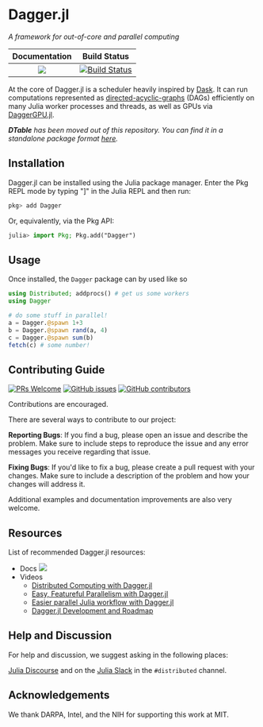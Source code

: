 # Dagger.jl

*A framework for out-of-core and parallel computing*

| **Documentation**                       | **Build Status**                        |
|:---------------------------------------:|:---------------------------------------:|
| [![][docs-master-img]][docs-master-url] | [![Build Status][build-img]][build-url] |

[docs-master-img]: https://img.shields.io/badge/docs-master-blue.svg
[docs-master-url]: https://juliaparallel.github.io/Dagger.jl/dev
[build-img]: https://badge.buildkite.com/d8f020afb67a5920709c2b0a29111cf596f3f052099b5b656f.svg?branch=master
[build-url]: https://buildkite.com/julialang/dagger-dot-jl

At the core of Dagger.jl is a scheduler heavily inspired by [Dask](https://docs.dask.org/en/latest/). It can run computations represented as [directed-acyclic-graphs](https://en.wikipedia.org/wiki/Directed_acyclic_graph) (DAGs) efficiently on many Julia worker processes and threads, as well as GPUs via [DaggerGPU.jl](https://github.com/JuliaGPU/DaggerGPU.jl).

***DTable** has been moved out of this repository. You can find it in a standalone package format [here](https://github.com/JuliaParallel/DTables.jl).*

## Installation

Dagger.jl can be installed using the Julia package manager. Enter the Pkg REPL mode by typing "]" in the Julia REPL and then run:

```julia
pkg> add Dagger
```
Or, equivalently, via the Pkg API:
```julia
julia> import Pkg; Pkg.add("Dagger")
```

## Usage

Once installed, the `Dagger` package can by used like so

```julia
using Distributed; addprocs() # get us some workers
using Dagger

# do some stuff in parallel!
a = Dagger.@spawn 1+3
b = Dagger.@spawn rand(a, 4)
c = Dagger.@spawn sum(b)
fetch(c) # some number!
```
## Contributing Guide
[![PRs Welcome](https://img.shields.io/badge/PRs-welcome-brightgreen.svg?style=flat-square)](http://makeapullrequest.com)
[![GitHub issues](https://img.shields.io/github/issues/JuliaParallel/Dagger.jl)](https://github.com/JuliaParallel/Dagger.jl/issues)
[![GitHub contributors](https://img.shields.io/github/contributors/JuliaParallel/Dagger.jl)](https://github.com/JuliaParallel/Dagger.jl/graphs/contributors)

Contributions are encouraged. 

There are several ways to contribute to our project:

**Reporting Bugs**: If you find a bug, please open an issue and describe the problem. Make sure to include steps to reproduce the issue and any error messages you receive regarding that issue.

**Fixing Bugs**: If you'd like to fix a bug, please create a pull request with your changes. Make sure to include a description of the problem and how your changes will address it.

Additional examples and documentation improvements are also very welcome.

## Resources
List of recommended Dagger.jl resources:
- Docs [![][docs-master-img]][docs-master-url]
- Videos
  - [Distributed Computing with Dagger.jl](https://youtu.be/capjmjVHfMU)
  - [Easy, Featureful Parallelism with Dagger.jl](https://youtu.be/t3S8W6A4Ago)
  - [Easier parallel Julia workflow with Dagger.jl](https://youtu.be/VrqzOsav61w)
  - [Dagger.jl Development and Roadmap](https://youtu.be/G0Y62ysFbDk)

## Help and Discussion
For help and discussion, we suggest asking in the following places:

[Julia Discourse](https://discourse.julialang.org/c/domain/parallel/34) and on the [Julia Slack](https://julialang.org/slack/) in the `#distributed` channel.

## Acknowledgements

We thank DARPA, Intel, and the NIH for supporting this work at MIT.
